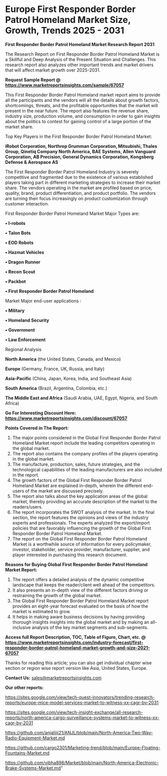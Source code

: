 # Europe First Responder Border Patrol Homeland Market Size, Growth, Trends 2025 - 2031

<strong>First Responder Border Patrol Homeland Market Research Report 2031</strong>

The Research Report on First Responder Border Patrol Homeland Market is a Skillful and Deep Analysis of the Present Situation and Challenges. This research report also analyzes other important trends and market drivers that will affect market growth over 2025-2031.

<strong>Request Sample Report @ <a href=https://www.marketreportsinsights.com/sample/67057>https://www.marketreportsinsights.com/sample/67057</a></strong>

This First Responder Border Patrol Homeland market report aims to provide all the participants and the vendors will all the details about growth factors, shortcomings, threats, and the profitable opportunities that the market will present in the near future. The report also features the revenue share, industry size, production volume, and consumption in order to gain insights about the politics to contest for gaining control of a large portion of the market share.

Top Key Players in the First Responder Border Patrol Homeland Market:

<strong>iRobot Corporation, Northrop Grumman Corporation, Mitsubishi, Thales Group, Qinetiq Company North America, BAE Systems, Allen Vanguard Corporation, AB Precision, General Dynamics Corporation, Kongsberg Defense & Aerospace AS</strong>

The First Responder Border Patrol Homeland Industry is severely competitive and fragmented due to the existence of various established players taking part in different marketing strategies to increase their market share. The vendors operating in the market are profiled based on price, quality, brand, product differentiation, and product portfolio. The vendors are turning their focus increasingly on product customization through customer interaction.

First Responder Border Patrol Homeland Market Major Types are:

<strong>• I-robots

• Talon Bots

• EOD Robots

• Hazmat Vehicles

• Dragon Runner

• Recon Scout

• Packbot

• First Responder Border Patrol Homeland</strong>

Market Major end-user applications :

<strong>• Military

• Homeland Security

• Government

• Law Enforcement</strong>

Regional Analysis

</u><strong><b>North America</b></strong> (the United States, Canada, and Mexico)

<strong><b>Europe </b></strong>(Germany, France, UK, Russia, and Italy)

<strong><b>Asia-Pacific</b></strong> (China, Japan, Korea, India, and Southeast Asia)

<strong><b>South America</b></strong> (Brazil, Argentina, Colombia, etc.)

<strong><b>The Middle East and Africa</b></strong> (Saudi Arabia, UAE, Egypt, Nigeria, and South Africa)

<strong>Go For Interesting Discount Here: <a href=https://www.marketreportsinsights.com/discount/67057>https://www.marketreportsinsights.com/discount/67057</a></strong>

<strong>Points Covered in The Report:</strong>
<ol>
  <li>The major points considered in the Global First Responder Border Patrol Homeland Market report include the leading competitors operating in the global market.</li>
  <li>The report also contains the company profiles of the players operating in the global market.</li>
  <li>The manufacture, production, sales, future strategies, and the technological capabilities of the leading manufacturers are also included in the report.</li>
  <li>The growth factors of the Global First Responder Border Patrol Homeland Market are explained in-depth, wherein the different end-users of the market are discussed precisely.</li>
  <li>The report also talks about the key application areas of the global market, thereby providing an accurate description of the market to the readers/users.</li>
  <li>The report incorporates the SWOT analysis of the market. In the final section, the report features the opinions and views of the industry experts and professionals. The experts analyzed the export/import policies that are favorably influencing the growth of the Global First Responder Border Patrol Homeland Market.</li>
  <li>The report on the Global First Responder Border Patrol Homeland Market is a worthwhile source of information for every policymaker, investor, stakeholder, service provider, manufacturer, supplier, and player interested in purchasing this research document.</li>
</ol>
<strong>Reasons for Buying Global First Responder Border Patrol Homeland Market Report:</strong>

<ol>
  <li>The report offers a detailed analysis of the dynamic competitive landscape that keeps the reader/client well ahead of the competitors.</li>
  <li>It also presents an in-depth view of the different factors driving or restraining the growth of the global market.</li>
  <li>The Global First Responder Border Patrol Homeland Market report provides an eight-year forecast evaluated on the basis of how the market is estimated to grow.</li>
  <li>It helps in making aware business decisions by having providing thorough insights insights into the global market and by making an all-inclusive analysis of the key market segments and sub-segments.</li>
</ol>
<strong>Access full Report Description, TOC, Table of Figure, Chart, etc. @ <a href=https://www.marketreportsinsights.com/industry-forecast/first-responder-border-patrol-homeland-market-growth-and-size-2021-67057>https://www.marketreportsinsights.com/industry-forecast/first-responder-border-patrol-homeland-market-growth-and-size-2021-67057</a></strong>


Thanks for reading this article; you can also get individual chapter wise section or region wise report version like Asia, United States, Europe.

<strong>Contact Us:</strong>
sales@marketreportsinsights.com

<strong>Our other reports:</strong>

<a href=https://sites.google.com/view/tech-quest-innovators/trending-research-reports/europe-mice-model-services-market-to-witness-xx-cagr-by-2031>https://sites.google.com/view/tech-quest-innovators/trending-research-reports/europe-mice-model-services-market-to-witness-xx-cagr-by-2031</a>

<a href=https://sites.google.com/view/tech-insight-exchange/all-research-reports/north-america-cargo-surveillance-systems-market-to-witness-xx-cagr-by-2031>https://sites.google.com/view/tech-insight-exchange/all-research-reports/north-america-cargo-surveillance-systems-market-to-witness-xx-cagr-by-2031</a>

<a href=https://github.com/anjaliiii21/ANJL/blob/main/North-America-Two-Way-Radio-Equipment-Market.md>https://github.com/anjaliiii21/ANJL/blob/main/North-America-Two-Way-Radio-Equipment-Market.md</a>

<a href=https://github.com/cargo2301/Marketing-trend/blob/main/Europe-Floating-Fountains-Market.md>https://github.com/cargo2301/Marketing-trend/blob/main/Europe-Floating-Fountains-Market.md</a>

<a href=https://github.com/vibha898/Market/blob/main/North-America-Electronic-Brake-Systems-Market.md>https://github.com/vibha898/Market/blob/main/North-America-Electronic-Brake-Systems-Market.md</a>"
